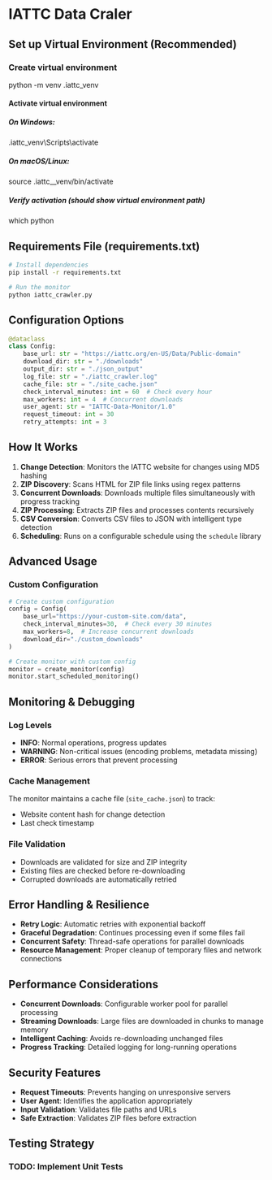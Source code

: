 ﻿# IATTC Data Craler 

## Set up Virtual Environment (Recommended)

### Create virtual environment
python -m venv .iattc_venv

#### Activate virtual environment
##### On Windows:
.iattc_venv\Scripts\activate

##### On macOS/Linux:
source .iattc__venv/bin/activate

##### Verify activation (should show virtual environment path)
which python

## Requirements File (requirements.txt)

```bash
# Install dependencies
pip install -r requirements.txt

# Run the monitor
python iattc_crawler.py
```

## Configuration Options

```python
@dataclass
class Config:
    base_url: str = "https://iattc.org/en-US/Data/Public-domain"
    download_dir: str = "./downloads"
    output_dir: str = "./json_output"
    log_file: str = "./iattc_crawler.log"
    cache_file: str = "./site_cache.json"
    check_interval_minutes: int = 60  # Check every hour
    max_workers: int = 4  # Concurrent downloads
    user_agent: str = "IATTC-Data-Monitor/1.0"
    request_timeout: int = 30
    retry_attempts: int = 3
```

## How It Works

1. **Change Detection**: Monitors the IATTC website for changes using MD5 hashing
2. **ZIP Discovery**: Scans HTML for ZIP file links using regex patterns
3. **Concurrent Downloads**: Downloads multiple files simultaneously with progress tracking
4. **ZIP Processing**: Extracts ZIP files and processes contents recursively
5. **CSV Conversion**: Converts CSV files to JSON with intelligent type detection
6. **Scheduling**: Runs on a configurable schedule using the `schedule` library

## Advanced Usage

### Custom Configuration

```python
# Create custom configuration
config = Config(
    base_url="https://your-custom-site.com/data",
    check_interval_minutes=30,  # Check every 30 minutes
    max_workers=8,  # Increase concurrent downloads
    download_dir="./custom_downloads"
)

# Create monitor with custom config
monitor = create_monitor(config)
monitor.start_scheduled_monitoring()
```

## Monitoring & Debugging

### Log Levels
- **INFO**: Normal operations, progress updates
- **WARNING**: Non-critical issues (encoding problems, metadata missing)
- **ERROR**: Serious errors that prevent processing

### Cache Management
The monitor maintains a cache file (`site_cache.json`) to track:
- Website content hash for change detection
- Last check timestamp

### File Validation
- Downloads are validated for size and ZIP integrity
- Existing files are checked before re-downloading
- Corrupted downloads are automatically retried

## Error Handling & Resilience

- **Retry Logic**: Automatic retries with exponential backoff
- **Graceful Degradation**: Continues processing even if some files fail
- **Concurrent Safety**: Thread-safe operations for parallel downloads
- **Resource Management**: Proper cleanup of temporary files and network connections

## Performance Considerations

- **Concurrent Downloads**: Configurable worker pool for parallel processing
- **Streaming Downloads**: Large files are downloaded in chunks to manage memory
- **Intelligent Caching**: Avoids re-downloading unchanged files
- **Progress Tracking**: Detailed logging for long-running operations

## Security Features

- **Request Timeouts**: Prevents hanging on unresponsive servers
- **User Agent**: Identifies the application appropriately
- **Input Validation**: Validates file paths and URLs
- **Safe Extraction**: Validates ZIP files before extraction

## Testing Strategy

### TODO: Implement Unit Tests

